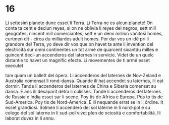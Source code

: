 # 16

Li settesim planete dunc esset li Terra. Li Terra ne es alcun planete! On conta ta cent e deciun reyes,
si on ne oblivia li reyes del negros, sett mill geografes, nincent mill comerciantes, sett e un demi
million vanitosi homes, curtmen dit - circa du milliardes adult homes.
Por dar vos un idé pri li grandore del Terra, yo deve dir vos que on havet ta ante li invention del
electricitá sur omni continentes un tot armé de quarcent sixantdu milles e quincent deci-un
accenderos del laternes in servicie.
Videt de un quelc distantie to havet un magnific efecte. Li movementes de ti armé esset executet

tam quam un ballett del ópera. Li accenderos del laternes de Nov-Zeland e Australia comensat li
rond-dansa. Quande ili hat accendet su laternes, ili eat dormir. Tande li accenderos del laternes de
China e Siberia comensat su dansa. E anc ili desaparit detra li culisses. Tande li accenderos del
laternes de Russia e India esset sur li scene. Poy tis de Africa e Europa. Pos to tis de Sud-America.
Poy tis de Nord-America. E ili nequande errat se in li órdine. It esset grandiosi. Solmen li accendero
del sol laterne in li nord-pol e su colego del sol laterne in li sud-pol vivet plen de ociositá e
comfortabilitá. Ili laborat duvez in li annu.


